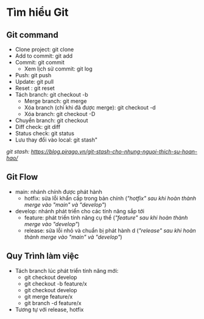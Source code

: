 # Tìm hiểu Git

## Git command

- Clone project: git clone
- Add to commit: git add
- Commit: git commit
    - Xem lịch sử commit: git log
- Push: git push
- Update: git pull
- Reset : git reset
- Tách branch: git checkout -b
    - Merge branch: git merge
    - Xóa branch (chỉ khi đã được merge): git checkout -d
    - Xóa branch: git checkout -D
- Chuyển branch: git checkout 
- Diff check: git diff
- Status check: git status
- Lưu thay đổi vào local: git stash"

*git stash: https://blog.pirago.vn/git-stash-cho-nhung-nguoi-thich-su-hoan-hao/*

## Git Flow 

- main: nhánh chính được phát hành
    - hotfix: sửa lỗi khẩn cấp trong bản chính 
    (*"hotfix" sau khi hoàn thành merge vào "main" và "develop"*)
- develop: nhánh phát triển cho các tính năng sắp tới
    - feature: phát triển tính năng cụ thể 
    (*"feature" sau khi hoàn thành merge vào "develop"*)
    - release: sửa lỗi nhỏ và chuẩn bị phát hành d
    (*"release" sau khi hoàn thành merge vào "main" và "develop"*)

## Quy Trình làm việc

- Tách branch lúc phát triển tính năng mới:
    - git checkout develop
    - git checkout -b feature/x
    - git checkout develop
    - git merge feature/x
    - git branch -d feature/x
- Tương tự với release, hotfix